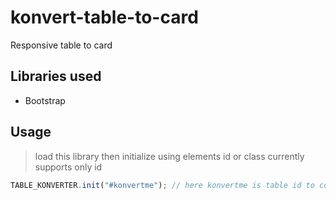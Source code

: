 # konvert-table-to-card
Responsive table to card 

## Libraries used
* Bootstrap

## Usage
> load this library then initialize using elements id or class
> currently supports only id
```js
TABLE_KONVERTER.init("#konvertme"); // here konvertme is table id to convert to
```